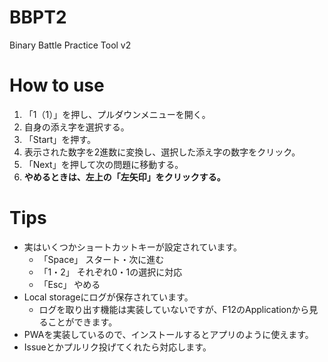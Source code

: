# BBPT2
Binary Battle Practice Tool v2

# How to use
1. 「1（1）」を押し、プルダウンメニューを開く。
2. 自身の添え字を選択する。
3. 「Start」を押す。
4. 表示された数字を2進数に変換し、選択した添え字の数字をクリック。
5. 「Next」を押して次の問題に移動する。
6. **やめるときは、左上の「左矢印」をクリックする。**

# Tips
- 実はいくつかショートカットキーが設定されています。
  - 「Space」 スタート・次に進む
  - 「1・2」 それぞれ0・1の選択に対応
  - 「Esc」 やめる
- Local storageにログが保存されています。
  - ログを取り出す機能は実装していないですが、F12のApplicationから見ることができます。
- PWAを実装しているので、インストールするとアプリのように使えます。
- Issueとかプルリク投げてくれたら対応します。
